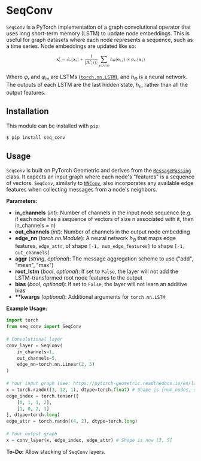# SeqConv

`SeqConv` is a PyTorch implementation of a graph convolutional operator that uses long short-term memory (LSTM) to update node embeddings. This is useful for graph datasets where each node represents a sequence, such as a time series. Node embeddings are updated like so:

<p align="center">
    <img src="assets/equation.png" width="47%" />
</p>

Where _&phi;<sub>r</sub>_ and _&phi;<sub>m</sub>_ are LSTMs ([`torch.nn.LSTM`](https://pytorch.org/docs/stable/nn.html#torch.nn.LSTM)), and _h<sub>Θ</sub>_ is a neural network. The outputs of each LSTM are the last hidden state, _h<sub>n</sub>_, rather than all the output features.

## Installation

This module can be installed with `pip`:

```bash
$ pip install seq_conv
```

## Usage

`SeqConv` is built on PyTorch Geometric and derives from the [`MessagePassing`](https://pytorch-geometric.readthedocs.io/en/latest/modules/nn.html#torch_geometric.nn.conv.message_passing.MessagePassing) class. It expects an input graph where each node's "features" is a sequence of vectors. `SeqConv`, similarly to [`NNConv`](https://pytorch-geometric.readthedocs.io/en/latest/modules/nn.html#torch_geometric.nn.conv.NNConv), also incorporates any available edge features when collecting messages from a node's neighbors.

**Parameters:**

- **in_channels** (_int_): Number of channels in the input node sequence (e.g. if each node has a sequence of vectors of size n associated with it, then in_channels = n)
- **out_channels** (_int_): Number of channels in the output node embedding
- **edge_nn** (_torch.nn.Module_): A neural network _h<sub>Θ</sub>_ that maps edge features, `edge_attr`, of shape `[-1, num_edge_features]` to shape `[-1, out_channels]`
- **aggr** (_string_, _optional_): The message aggregation scheme to use ("add", "mean", "max")
- **root_lstm** (_bool_, _optional_): If set to `False`, the layer will not add the LSTM-transformed root node features to the output
- **bias** (_bool_, _optional_): If set to `False`, the layer will not learn an additive bias
- **\*\*kwargs** (_optional_): Additional arguments for `torch.nn.LSTM`

**Example Usage:**

```python
import torch
from seq_conv import SeqConv

# Convolutional layer
conv_layer = SeqConv(
    in_channels=1,
    out_channels=5,
    edge_nn=torch.nn.Linear(2, 5)
)

# Your input graph (see: https://pytorch-geometric.readthedocs.io/en/latest/notes/introduction.html#data-handling-of-graphs)
x = torch.randn((3, 12, 1), dtype=torch.float) # Shape is [num_nodes, seq_len, in_channels]
edge_index = torch.tensor([
    [0, 1, 1, 2],
    [1, 0, 2, 1]
], dtype=torch.long)
edge_attr = torch.randn((4, 2), dtype=torch.long)

# Your output graph
x = conv_layer(x, edge_index, edge_attr) # Shape is now [3, 5]
```

**To-Do:** Allow stacking of `SeqConv` layers.
